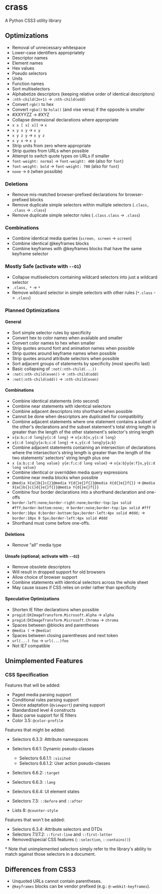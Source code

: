 crass
=====

A Python CSS3 utility library


Optimizations
-------------

- Removal of unnecessary whitespace
- Lower-case identifiers appropriately
 - Descriptor names
 - Element names
 - Hex values
 - Pseudo selectors
 - Units
 - Function names
- Sort multiselectors
- Alphabetize descriptors (keeping relative order of identical descriptors)
- `:nth-child(2n+1)` -> `:nth-child(odd)`
- Convert `rgb()` to hex
- Convert `rgba()` to `hsla()` (and vise versa) if the opposite is smaller
- #XXYYZZ -> #XYZ
- Collapse dimensional declarations where appropriate
 - `x x [ x[ x]]` -> `x`
 - `x y x y` -> `x y`
 - `x y z y` -> `x y z`
 - `x y x` -> `x y`
- Strip units from zero where appropriate
- Strip quotes from URLs when possible
- Attempt to switch quote types on URLs if smaller
- `font-weight: normal` -> `font-weight: 400` (also for `font`)
- `font-weight: bold` -> `font-weight: 700` (also for `font`)
- `none` -> `0` (when possible)

### Deletions

- Remove mis-matched browser-prefixed declarations for browser-prefixed blocks
- Remove duplicate simple selectors within multiple selectors (`.class, .class` -> `.class`)
- Remove duplicate simple selector rules (`.class.class` -> `.class`)

### Combinations

- Combine identical media queries (`screen, screen` -> `screen`)
- Combine identical @keyframes blocks
- Combine keyframes with @keyframes blocks that have the same keyframe selector

### Mostly Safe (activate with `--O1`)

- Collapse mutliselectors containing wildcard selectors into just a wildcard selector
 - `.class, *` -> `*`
- Remove wildcard selector in simple selectors with other rules (`*.class` -> `.class`)


### Planned Optimizations

#### General

- Sort simple selector rules by specificity
- Convert hex to color names when available and smaller
- Convert color names to hex when smaller
- Strip quotes around font and animation names when possible
- Strip quotes around keyframe names when possible
- Strip quotes around attribute selectors when possible
- Sort adjacent groups of statements by specificity (most specific last)
- Basic collapsing of `:not(:nth-child(...))`
 - `:not(:nth-child(even))` -> `:nth-child(odd)`
 - `:not(:nth-child(odd))` -> `:nth-child(even)`

#### Combinations

- Combine identical statements (into second)
- Combine near statements with identical selectors
- Combine adjacent descriptors into shorthand when possible
 - Cannot be done when descriptors are duplicated for compatibility
- Combine adjacent statements where one statement contains a subset of the other's declarations and the subset statement's total string length is greater than the length of the other statement's selector's string length
 - `x{a:b;c:d long}y{c:d long}` -> `x{a:b}x,y{c:d long}`
 - `x{c:d long}y{a:b;c:d long}` -> `x,y{c:d long}y{a;b}`
- Combine adjacent statements containing an intersection of declarations where the intersection's string length is greater than the length of the two statements' selectors' string length plus one
 - `x {a:b;c:d long value} y{e:f;c:d long value}` -> `x{a:b}y{e:f}x,y{c:d long value}`
- Combine identical or overridden media query expressions
- Combine near media blocks when possible
 - `@media X{a{}b{}c{}}@media Y{d{}e{}f{}}@media X{d{}e{}f{}}` -> `@media X{a{}b{}c{}d{}e{}f{}}@media Y{d{}e{}f{}}`
- Combine four border declarations into a shorthand declaration and one-offs
 - `border-left:none;border-right:none;border-top:1px solid #fff;border-bottom:none;` -> `border:none;border-top:1px solid #fff`
 - `border:10px 0;border-bottom:5px;border-left:4px solid #ddd;` -> `border:10px 0 5px;border-left:4px solid #ddd`
 - Shorthand must come before one-offs.

#### Deletions

- Remove "all" media type

#### Unsafe (optional; activate with `--O2`)

- Remove obsolete descriptors
 - Will result in dropped support for old browsers
 - Allow choice of browser support
- Combine statements with identical selectors across the whole sheet
 - May cause issues if CSS relies on order rather than specificity

#### Speculative Optimizations

- Shorten IE filter declarations when possible
 - `progid:DXImageTransform.Microsoft.Alpha` -> `alpha`
 - `progid:DXImageTransform.Microsoft.Chroma` -> `chroma`
- Spaces between @blocks and parentheses
 - `@media (` -> `@media(`
- Spaces between closing parentheses and next token
 - `url(...) foo` -> `url(...)foo`
 - Not IE7 compatible


Unimplemented Features
----------------------

### CSS Specification

Features that will be added:

- Paged media parsing support
- Conditional rules parsing support
- Device adaptation (`@viewport`) parsing support
- Standardized level 4 constructs
- Basic parse support for IE filters
- Color 3.5: `@color-profile`

Features that might be added:

- Selectors 6.3.3: Attribute namespaces
- Selectors 6.6.1: Dynamic pseudo-classes
  - Selectors 6.6.1.1: `:visited`
  - Selectors 6.6.1.2: User action pseudo-classes
- Selectors 6.6.2: `:target`
- Selectors 6.6.3: `:lang`
- Selectors 6.6.4: UI element states
- Selectors 7.3: `::before` and `::after`

- Lists 8: `@counter-style`

Features that won't be added:

- Selectors 6.3.4: Attribute selectors and DTDs
- Selectors 7.1/7.2: `::first-line` and `::first-letter`
- Removed/special CSS features (`::selection`, `::contains()`)

\* Note that unimplemented selectors simply refer to the library's ability to match against those selectors in a document.


Differences from CSS3
---------------------

- Unquoted URLs cannot contain parentheses.
- `@keyframes` blocks can be vendor prefixed (e.g.: `@-webkit-keyframes`).


